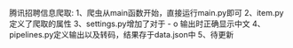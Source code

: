 腾讯招聘信息爬取:
1、爬虫从main函数开始，直接运行main.py即可
2、item.py定义了爬取的属性
3、settings.py增加了对于 - o 输出时正确显示中文
4、pipelines.py定义输出以及转码，结果存于data.json中
5、待更新